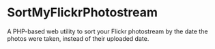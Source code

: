 SortMyFlickrPhotostream
=======================

A PHP-based web utility to sort your Flickr photostream by the date the photos were taken, instead of their uploaded date.
